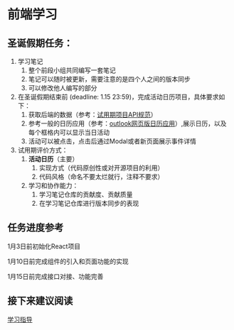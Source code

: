 # 前端学习


## 圣诞假期任务：

1. 学习笔记
    1. 整个前段小组共同编写一套笔记
    2. 笔记可以随时被更新，需要注意的是四个人之间的版本同步
    3. 可以修改他人编写的部分
2. 在圣诞假期结束前 (deadline: 1.15 23:59)，完成活动日历项目，具体要求如下：
    1. 获取后端的数据（参考：[试用期项目API规范]()）
    2. 参考一般的日历应用（参考：[outlook网页版日历应用](https://outlook.live.com/calendar/0/view/month)）,展示日历，以及每个框格内可以显示当日活动
    4. 活动可以被点击，点击后通过Modal或者新页面展示事件详情
3. 试用期评价方式：
    1. __活动日历__（主要）
        1. 实现方式（代码原创性或对开源项目的利用）
        2. 代码风格（命名不要太烂就行，注释不要求）
    2. 学习和协作能力：
        1. 学习笔记仓库的贡献度、贡献质量
        2. 在学习笔记仓库进行版本同步的表现

## 任务进度参考

1月3日前初始化React项目

1月10日前完成组件的引入和页面功能的实现

1月15日前完成接口对接、功能完善

## 接下来建议阅读
[学习指导](./1.Learning.md)